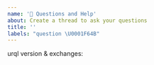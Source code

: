 ```yaml
---
name: '🤔 Questions and Help'
about: Create a thread to ask your questions
title: ''
labels: "question \U0001F64B"
---
```


<!--
  🚨 The issue tracker is not great for getting help!
  If you have a usage question, maybe consider asking
  for help on our Spectrum:
  https://spectrum.chat/urql

  If you'd like to go ahead remember to answer:
  - What problem are you running into?
  - What do you think may it be related to?
  - Is this covered in the docs?

  Please also leave a note on what version of urql you're using
  and include a list of exchanges (if any).
-->

urql version & exchanges:

